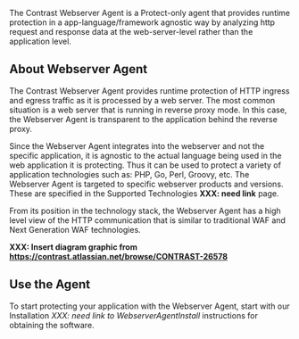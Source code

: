 

The Contrast Webserver Agent is a Protect-only agent that provides runtime protection in a app-language/framework agnostic way by analyzing http request and response data at the web-server-level rather than the application level.

## About Webserver Agent

The Contrast Webserver Agent provides runtime protection of HTTP ingress and egress traffic as it is processed by a web server. The most common situation is a web server that is running in reverse proxy mode. In this case, the Webserver Agent is transparent to the application behind the reverse proxy.

Since the Webserver Agent integrates into the webserver and not the specific application, it is agnostic to the actual language being used in the web application it is protecting.  Thus it can be used to protect a variety of application technologies such as: PHP, Go, Perl, Groovy, etc.  The Webserver Agent is targeted to specific webserver products and versions. These are specified in the Supported Technologies __XXX: need link__ page.

From its position in the technology stack, the Webserver Agent has a high level view of the HTTP communication that is similar to traditional WAF and Next Generation WAF technologies.

__XXX: Insert diagram graphic from https://contrast.atlassian.net/browse/CONTRAST-26578__ 

## Use the Agent

To start protecting your application with the Webserver Agent, start with our Installation _XXX: need link to WebserverAgentInstall_ instructions for obtaining the software.
